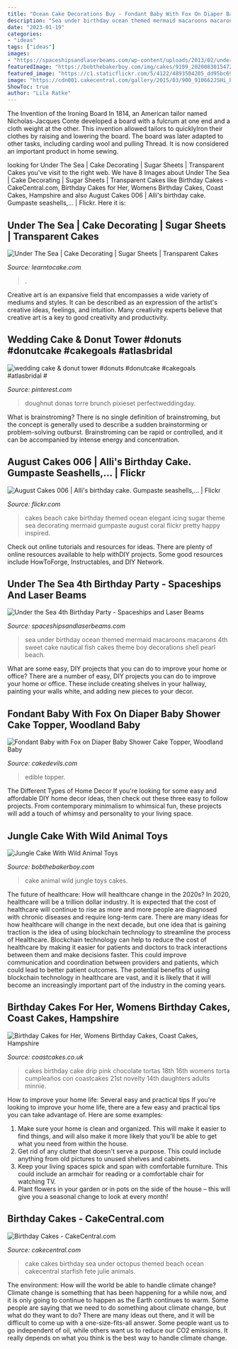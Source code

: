 ```yaml
---
title: "Ocean Cake Decorations Buy - Fondant Baby With Fox On Diaper Baby Shower Cake Topper, Woodland Baby"
description: "Sea under birthday ocean themed mermaid macaroons macarons 4th sweet cake nautical fish cakes theme boy decorations shell pearl beach"
date: "2023-01-19"
categories:
- "ideas"
tags: ["ideas"]
images:
- "https://spaceshipsandlaserbeams.com/wp-content/uploads/2013/02/under-the-sea-birthday-party-food-macaroons-648x975.jpg"
featuredImage: "https://bobthebakerboy.com/img/cakes/9109_20200830154725-IMG_5646.jpg"
featured_image: "https://c1.staticflickr.com/5/4122/4893504205_dd95bc696d_b.jpg"
image: "https://cdn001.cakecentral.com/gallery/2015/03/900_910662JSHi_birthday-cakes.jpg"
ShowToc: true
author: "Lila Ratke"
---
```



The Invention of the Ironing Board
In 1814, an American tailor named Nicholas-Jacques Conte developed a board with a fulcrum at one end and a cloth weight at the other. This invention allowed tailors to quicklyIron their clothes by raising and lowering the board. The board was later adapted to other tasks, including carding wool and pulling Thread. It is now considered an important product in home sewing.

	

		
looking for Under The Sea | Cake Decorating | Sugar Sheets | Transparent Cakes you've visit to the right web. We have 8 Images about Under The Sea | Cake Decorating | Sugar Sheets | Transparent Cakes like Birthday Cakes - CakeCentral.com, Birthday Cakes for Her, Womens Birthday Cakes, Coast Cakes, Hampshire and also August Cakes 006 | Alli&#039;s birthday cake. Gumpaste seashells,… | Flickr. Here it is:
		
    
## Under The Sea | Cake Decorating | Sugar Sheets | Transparent Cakes

<img loading=lazy src="https://learntocake.com/wp-content/uploads/2020/07/IMG_0863-e1594239878520.jpg" onerror="this.onerror=null;this.src='https://tse2.mm.bing.net/th?id=OIP.WRTFrgV77iFVXdSI4xU-oQHaJ4&amp;pid=15.1';" alt="Under The Sea | Cake Decorating | Sugar Sheets | Transparent Cakes">

_Source: learntocake.com_

>. 

	

Creative art is an expansive field that encompasses a wide variety of mediums and styles. It can be described as an expression of the artist's creative ideas, feelings, and intuition. Many creativity experts believe that creative art is a key to good creativity and productivity.

    
## Wedding Cake &amp; Donut Tower #donuts #donutcake #cakegoals #atlasbridal #

<img loading=lazy src="https://i.pinimg.com/736x/37/4c/35/374c35656765de18d697df9acd652106.jpg" onerror="this.onerror=null;this.src='https://tse1.mm.bing.net/th?id=OIP.SQ91fYsdF7KzuXU23gHs8QHaLH&amp;pid=15.1';" alt="wedding cake &amp; donut tower #donuts #donutcake #cakegoals #atlasbridal #">

_Source: pinterest.com_

>doughnut donas torre brunch pixieset perfectweddingday. 

	

What is brainstroming?
There is no single definition of brainstroming, but the concept is generally used to describe a sudden brainstorming or problem-solving outburst. Brainstroming can be rapid or controlled, and it can be accompanied by intense energy and concentration.

    
## August Cakes 006 | Alli&#039;s Birthday Cake. Gumpaste Seashells,… | Flickr

<img loading=lazy src="https://c1.staticflickr.com/5/4122/4893504205_dd95bc696d_b.jpg" onerror="this.onerror=null;this.src='https://tse4.mm.bing.net/th?id=OIP.O2FtaIxz6bcrirk5UXpiIgHaJ4&amp;pid=15.1';" alt="August Cakes 006 | Alli&#039;s birthday cake. Gumpaste seashells,… | Flickr">

_Source: flickr.com_

>cakes beach cake birthday themed ocean elegant icing sugar theme sea decorating mermaid gumpaste august coral flickr pretty happy inspired. 

	

Check out online tutorials and resources for ideas. There are plenty of online resources available to help withDIY projects. Some good resources include HowToForge, Instructables, and DIY Network. 

    
## Under The Sea 4th Birthday Party - Spaceships And Laser Beams

<img loading=lazy src="https://spaceshipsandlaserbeams.com/wp-content/uploads/2013/02/under-the-sea-birthday-party-food-macaroons-648x975.jpg" onerror="this.onerror=null;this.src='https://tse2.mm.bing.net/th?id=OIP.HoFp-21f0-DqFIXEZm-SNwHaLJ&amp;pid=15.1';" alt="Under the Sea 4th Birthday Party - Spaceships and Laser Beams">

_Source: spaceshipsandlaserbeams.com_

>sea under birthday ocean themed mermaid macaroons macarons 4th sweet cake nautical fish cakes theme boy decorations shell pearl beach. 

	

What are some easy, DIY projects that you can do to improve your home or office?
There are a number of easy, DIY projects you can do to improve your home or office. These include creating shelves in your hallway, painting your walls white, and adding new pieces to your decor.

    
## Fondant Baby With Fox On Diaper Baby Shower Cake Topper, Woodland Baby

<img loading=lazy src="https://www.cakedevils.com/uploads/1/0/9/0/10905695/s275947749466006588_p3926_i10_w640.jpeg" onerror="this.onerror=null;this.src='https://tse1.mm.bing.net/th?id=OIP.nQFMiPYeW9musWUSiLH6owHaG-&amp;pid=15.1';" alt="Fondant Baby with Fox on Diaper Baby Shower Cake Topper, Woodland Baby">

_Source: cakedevils.com_

>edible topper. 

	

The Different Types of Home Decor
If you're looking for some easy and affordable DIY home decor ideas, then check out these three easy to follow projects. From contemporary minimalism to whimsical fun, these projects will add a touch of whimsy and personality to your living space.

    
## Jungle Cake With Wild Animal Toys

<img loading=lazy src="https://bobthebakerboy.com/img/cakes/9109_20200830154725-IMG_5646.jpg" onerror="this.onerror=null;this.src='https://tse4.mm.bing.net/th?id=OIP.j5uGP_gVy2YS3ka6CnRBKQHaHa&amp;pid=15.1';" alt="Jungle Cake With Wild Animal Toys">

_Source: bobthebakerboy.com_

>cake animal wild jungle toys cakes. 

	

The future of healthcare: How will healthcare change in the 2020s?
In 2020, healthcare will be a trillion dollar industry. It is expected that the cost of healthcare will continue to rise as more and more people are diagnosed with chronic diseases and require long-term care. There are many ideas for how healthcare will change in the next decade, but one idea that is gaining traction is the idea of using blockchain technology to streamline the process of Healthcare. Blockchain technology can help to reduce the cost of healthcare by making it easier for patients and doctors to track interactions between them and make decisions faster. This could improve communication and coordination between providers and patients, which could lead to better patient outcomes. The potential benefits of using blockchain technology in healthcare are vast, and it is likely that it will become an increasingly important part of the industry in the coming years.

    
## Birthday Cakes For Her, Womens Birthday Cakes, Coast Cakes, Hampshire

<img loading=lazy src="http://www.coastcakes.co.uk/wp-content/uploads/2013/11/Picture-36778s.jpg" onerror="this.onerror=null;this.src='https://tse3.mm.bing.net/th?id=OIP.f_ucNGJuIvXXCe8CWtAeqwHaLj&amp;pid=15.1';" alt="Birthday Cakes for Her, Womens Birthday Cakes, Coast Cakes, Hampshire">

_Source: coastcakes.co.uk_

>cakes birthday cake drip pink chocolate tortas 18th 16th womens torta cumpleaños con coastcakes 21st novelty 14th daughters adults minnie. 

	

How to improve your home life: Several easy and practical tips
If you're looking to improve your home life, there are a few easy and practical tips you can take advantage of. Here are some examples:
1. Make sure your home is clean and organized. This will make it easier to find things, and will also make it more likely that you'll be able to get what you need from within the house.
2. Get rid of any clutter that doesn't serve a purpose. This could include anything from old pictures to unused shelves and cabinets.
3. Keep your living spaces spick and span with comfortable furniture. This could include an armchair for reading or a comfortable chair for watching TV. 
4. Plant flowers in your garden or in pots on the side of the house – this will give you a seasonal change to look at every month! 

    
## Birthday Cakes - CakeCentral.com

<img loading=lazy src="https://cdn001.cakecentral.com/gallery/2015/03/900_910662JSHi_birthday-cakes.jpg" onerror="this.onerror=null;this.src='https://tse3.mm.bing.net/th?id=OIP.oORY1t4Bjd21TAVfvcp3BwHaK7&amp;pid=15.1';" alt="Birthday Cakes - CakeCentral.com">

_Source: cakecentral.com_

>cake cakes birthday sea under octopus themed beach ocean cakecentral starfish fete julie animals. 

	

The environment: How will the world be able to handle climate change?
Climate change is something that has been happening for a while now, and it is only going to continue to happen as the Earth continues to warm. Some people are saying that we need to do something about climate change, but what do they want to do? There are many ideas out there, and it will be difficult to come up with a one-size-fits-all answer. Some people want us to go independent of oil, while others want us to reduce our CO2 emissions. It really depends on what you think is the best way to handle climate change.

